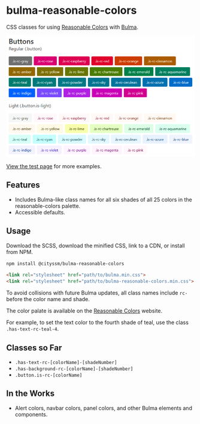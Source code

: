 # bulma-reasonable-colors

CSS classes for using
[Reasonable Colors](https://reasonable.work/colors/)
with
[Bulma](https://bulma.io/).

![Sample Buttons](sample.png)

[View the test page](https://cityssm.github.io/bulma-reasonable-colors/test/index.htm) for more examples.

## Features

-   Includes Bulma-like class names for all six shades of all 25 colors in the reasonable-colors palette.
-   Accessible defaults.

## Usage

Download the SCSS, download the minified CSS, link to a CDN,
or install from NPM.

```bash
npm install @cityssm/bulma-reasonable-colors
```

```html
<link rel="stylesheet" href="path/to/bulma.min.css">
<link rel="stylesheet" href="path/to/bulma-reasonable-colors.min.css">
```

To avoid collisions with future Bulma updates,
all class names include `rc-` before the color name and shade.

The color palate is available on the
[Reasonable Colors](https://reasonable.work/colors/#colors)
website.

For example, to set the text color to the fourth shade of teal,
use the class `.has-text-rc-teal-4`.

## Classes so Far

-   `.has-text-rc-[colorName]-[shadeNumber]`
-   `.has-background-rc-[colorName]-[shadeNumber]`
-   `.button.is-rc-[colorName]`

## In the Works

-   Alert colors, navbar colors, panel colors, and other Bulma elements and components.
